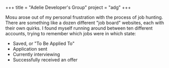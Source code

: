 +++
title = "Adelie Developer's Group"
project = "adg"
+++

Mosu arose out of my personal frustration with the process of job hunting. There are something like a dozen different "job board" websites, each with their own quirks. I found myself running around between ten different accounts, trying to remember which jobs were in which state:

- Saved, or "To Be Applied To"
- Application sent
- Currently interviewing
- Successfully received an offer

